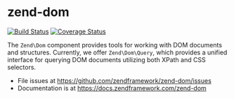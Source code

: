 # zend-dom

[![Build Status](https://secure.travis-ci.org/zendframework/zend-dom.svg?branch=master)](https://secure.travis-ci.org/zendframework/zend-dom)
[![Coverage Status](https://coveralls.io/repos/github/zendframework/zend-dom/badge.svg?branch=master)](https://coveralls.io/github/zendframework/zend-dom?branch=master)

The `Zend\Dom` component provides tools for working with DOM documents and
structures. Currently, we offer `Zend\Dom\Query`, which provides a unified
interface for querying DOM documents utilizing both XPath and CSS selectors.


- File issues at https://github.com/zendframework/zend-dom/issues
- Documentation is at https://docs.zendframework.com/zend-dom
